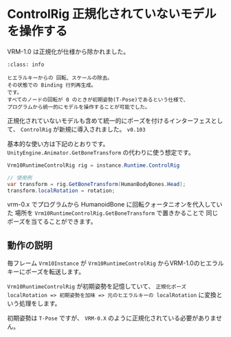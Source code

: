 # ControlRig 正規化されていないモデルを操作する

VRM-1.0 は正規化が仕様から除かれました。

```{admonition} 正規化
:class: info

ヒエラルキーからの 回転、スケールの除去。
その状態での Binding 行列再生成。
です。
すべてのノードの回転が 0 のときが初期姿勢(T-Pose)であるという仕様で、
プログラムから統一的にモデルを操作することが可能でした。
```

正規化されていないモデルも含めて統一的にポーズを付けるインターフェスとして、 `ControlRig` が新規に導入されました。 `v0.103`

基本的な使い方は下記のとおりです。
`UnityEngine.Animator.GetBoneTransform` の代わりに使う想定です。

```csharp
Vrm10RuntimeControlRig rig = instance.Runtime.ControlRig

// 使用例
var transform = rig.GetBoneTransform(HumanBodyBones.Head);
transform.localRotation = rotation;
```

vrm-0.x でプログラムから HumanoidBone に回転クォータニオンを代入していた
場所を `Vrm10RuntimeControlRig.GetBoneTransform` で置きかることで
同じポーズを当てることができます。

## 動作の説明

毎フレーム `Vrm10Instance` が `Vrm10RuntimeControlRig` からVRM-1.0のヒエラルキーにポーズを転送します。

`Vrm10RuntimeControlRig` が初期姿勢を記憶していて、
`正規化ポーズ localRotation => 初期姿勢を加味 => 元のヒエラルキーの localRotation` に変換という処理をします。

初期姿勢は `T-Pose` ですが、 `VRM-0.X` のように正規化されている必要がありません。
